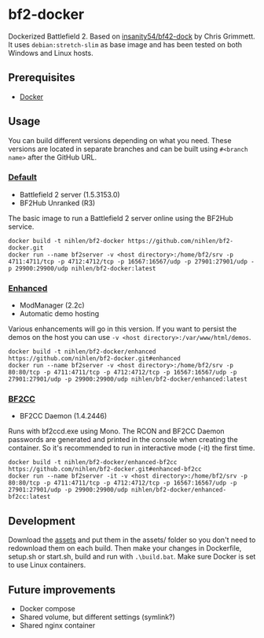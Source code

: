 # bf2-docker

Dockerized Battlefield 2. Based on [insanity54/bf42-dock](https://github.com/insanity54/bf42-dock) by Chris Grimmett. It uses `debian:stretch-slim` as base image and has been tested on both Windows and Linux hosts.

## Prerequisites

* [Docker](https://docker.com/)

## Usage

You can build different versions depending on what you need. These versions are located in separate branches and can be built using `#<branch name>` after the GitHub URL.

### [Default](https://github.com/nihlen/bf2-docker)

 * Battlefield 2 server (1.5.3153.0)
 * BF2Hub Unranked (R3)

The basic image to run a Battlefield 2 server online using the BF2Hub service.

```
docker build -t nihlen/bf2-docker https://github.com/nihlen/bf2-docker.git
docker run --name bf2server -v <host directory>:/home/bf2/srv -p 4711:4711/tcp -p 4712:4712/tcp -p 16567:16567/udp -p 27901:27901/udp -p 29900:29900/udp nihlen/bf2-docker:latest
```

### [Enhanced](https://github.com/nihlen/bf2-docker/tree/enhanced)

 * ModManager (2.2c)
 * Automatic demo hosting
 
Various enhancements will go in this version. If you want to persist the demos on the host you can use `-v <host directory>:/var/www/html/demos`.

```
docker build -t nihlen/bf2-docker/enhanced https://github.com/nihlen/bf2-docker.git#enhanced
docker run --name bf2server -v <host directory>:/home/bf2/srv -p 80:80/tcp -p 4711:4711/tcp -p 4712:4712/tcp -p 16567:16567/udp -p 27901:27901/udp -p 29900:29900/udp nihlen/bf2-docker/enhanced:latest
```

### [BF2CC](https://github.com/nihlen/bf2-docker/tree/enhanced-bf2cc)

 * BF2CC Daemon (1.4.2446)

Runs with bf2ccd.exe using Mono. The RCON and BF2CC Daemon passwords are generated and printed in the console when creating the container. So it's recommended to run in interactive mode (-it) the first time.

```
docker build -t nihlen/bf2-docker/enhanced-bf2cc https://github.com/nihlen/bf2-docker.git#enhanced-bf2cc
docker run --name bf2server -it -v <host directory>:/home/bf2/srv -p 80:80/tcp -p 4711:4711/tcp -p 4712:4712/tcp -p 16567:16567/udp -p 27901:27901/udp -p 29900:29900/udp nihlen/bf2-docker/enhanced-bf2cc:latest
```

## Development

Download the [assets](assets/assets.txt) and put them in the assets/ folder so you don't need to redownload them on each build. Then make your changes in Dockerfile, setup.sh or start.sh, build and run with `.\build.bat`. Make sure Docker is set to use Linux containers.

## Future improvements

* Docker compose
* Shared volume, but different settings (symlink?)
* Shared nginx container
